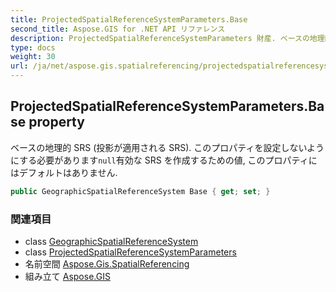 ```yaml
---
title: ProjectedSpatialReferenceSystemParameters.Base
second_title: Aspose.GIS for .NET API リファレンス
description: ProjectedSpatialReferenceSystemParameters 財産. ベースの地理的 SRS 投影が適用される SRS. このプロパティを設定しないようにする必要がありますnull有効な SRS を作成するための値 このプロパティにはデフォルトはありません.
type: docs
weight: 30
url: /ja/net/aspose.gis.spatialreferencing/projectedspatialreferencesystemparameters/base/
---
```

## ProjectedSpatialReferenceSystemParameters.Base property

ベースの地理的 SRS (投影が適用される SRS). このプロパティを設定しないようにする必要があります`null`有効な SRS を作成するための値, このプロパティにはデフォルトはありません.

```csharp
public GeographicSpatialReferenceSystem Base { get; set; }
```

### 関連項目

* class [GeographicSpatialReferenceSystem](../../geographicspatialreferencesystem/)
* class [ProjectedSpatialReferenceSystemParameters](../)
* 名前空間 [Aspose.Gis.SpatialReferencing](../../projectedspatialreferencesystemparameters/)
* 組み立て [Aspose.GIS](../../../)


